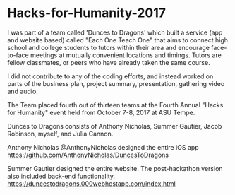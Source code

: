 # Hacks-for-Humanity-2017

I was part of a team called 'Dunces to Dragons' which built a service (app and website based) called "Each One Teach One" that aims to connect high school and college students to tutors within their area and encourage face-to-face meetings at mutually convenient locations and timings. Tutors are fellow classmates, or peers who have already taken the same course.

I did not contribute to any of the coding efforts, and instead worked on parts of the business plan, project summary, presentation, gathering video and audio. 

The Team placed fourth out of thirteen teams at the Fourth Annual "Hacks for Humanity" event held from October 7-8, 2017 at ASU Tempe. 

Dunces to Dragons consists of Anthony Nicholas, Summer Gautier, Jacob Robinson, myself, and Julia Cannon. 

Anthony Nicholas @AnthonyNicholas designed the entire iOS app https://github.com/AnthonyNicholas/DuncesToDragons

Summer Gautier designed the entire website. The post-hackathon version also included back-end functionality. https://duncestodragons.000webhostapp.com/index.html

